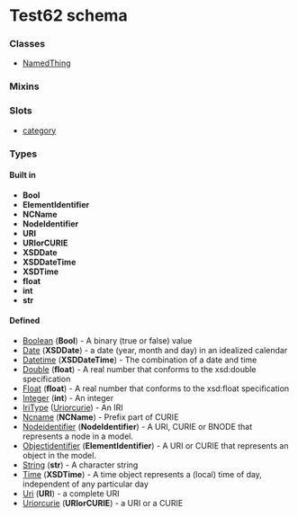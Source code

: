 
# Test62 schema





### Classes

 * [NamedThing](NamedThing.md)

### Mixins


### Slots

 * [category](category.md)

### Types


#### Built in

 * **Bool**
 * **ElementIdentifier**
 * **NCName**
 * **NodeIdentifier**
 * **URI**
 * **URIorCURIE**
 * **XSDDate**
 * **XSDDateTime**
 * **XSDTime**
 * **float**
 * **int**
 * **str**

#### Defined

 * [Boolean](type/Boolean.md)  (**Bool**)  - A binary (true or false) value
 * [Date](type/Date.md)  (**XSDDate**)  - a date (year, month and day) in an idealized calendar
 * [Datetime](type/Datetime.md)  (**XSDDateTime**)  - The combination of a date and time
 * [Double](type/Double.md)  (**float**)  - A real number that conforms to the xsd:double specification
 * [Float](type/Float.md)  (**float**)  - A real number that conforms to the xsd:float specification
 * [Integer](type/Integer.md)  (**int**)  - An integer
 * [IriType](type/IriType.md)  ([Uriorcurie](type/Uriorcurie.md))  - An IRI
 * [Ncname](type/Ncname.md)  (**NCName**)  - Prefix part of CURIE
 * [Nodeidentifier](type/Nodeidentifier.md)  (**NodeIdentifier**)  - A URI, CURIE or BNODE that represents a node in a model.
 * [Objectidentifier](type/Objectidentifier.md)  (**ElementIdentifier**)  - A URI or CURIE that represents an object in the model.
 * [String](type/String.md)  (**str**)  - A character string
 * [Time](type/Time.md)  (**XSDTime**)  - A time object represents a (local) time of day, independent of any particular day
 * [Uri](type/Uri.md)  (**URI**)  - a complete URI
 * [Uriorcurie](type/Uriorcurie.md)  (**URIorCURIE**)  - a URI or a CURIE
